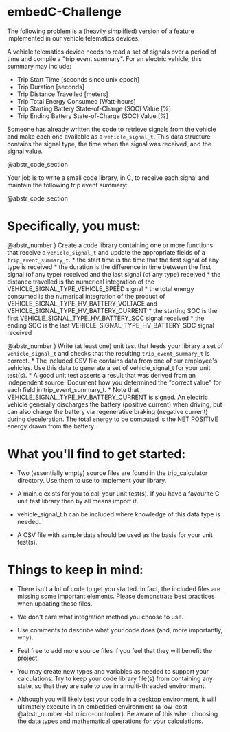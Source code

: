 # embedC-Challenge

The following problem is a (heavily simplified) version of a feature implemented in our vehicle telematics devices.

A vehicle telematics device needs to read a set of signals over a period of time and compile a "trip event summary". For an electric vehicle, this summary may include:

  * Trip Start Time [seconds since unix epoch]
  * Trip Duration [seconds]
  * Trip Distance Travelled [meters]
  * Trip Total Energy Consumed [Watt-hours]
  * Trip Starting Battery State-of-Charge (SOC) Value [%]
  * Trip Ending Battery State-of-Charge (SOC) Value [%]



Someone has already written the code to retrieve signals from the vehicle and make each one available as a `vehicle_signal_t`. This data structure contains the signal type, the time when the signal was received, and the signal value.

@abstr_code_section 

Your job is to write a small code library, in C, to receive each signal and maintain the following trip event summary:

@abstr_code_section 

# Specifically, you must:

@abstr_number ) Create a code library containing one or more functions that receive a `vehicle_signal_t` and update the appropriate fields of a `trip_event_summary_t`. * the start time is the time that the first signal of any type is received * the duration is the difference in time between the first signal (of any type) received and the last signal (of any type) received * the distance travelled is the numerical integration of the VEHICLE_SIGNAL_TYPE_VEHICLE_SPEED signal * the total energy consumed is the numerical integration of the product of VEHICLE_SIGNAL_TYPE_HV_BATTERY_VOLTAGE and VEHICLE_SIGNAL_TYPE_HV_BATTERY_CURRENT * the starting SOC is the first VEHICLE_SIGNAL_TYPE_HV_BATTERY_SOC signal received * the ending SOC is the last VEHICLE_SIGNAL_TYPE_HV_BATTERY_SOC signal received

@abstr_number ) Write (at least one) unit test that feeds your library a set of `vehicle_signal_t` and checks that the resulting `trip_event_summary_t` is correct. * The included CSV file contains data from one of our employee's vehicles. Use this data to generate a set of vehicle_signal_t for your unit test(s). * A good unit test asserts a result that was derived from an independent source. Document how you determined the "correct value" for each field in trip_event_summary_t. * Note that VEHICLE_SIGNAL_TYPE_HV_BATTERY_CURRENT is signed. An electric vehicle generally discharges the battery (positive current) when driving, but can also charge the battery via regenerative braking (negative current) during deceleration. The total energy to be computed is the NET POSITIVE energy drawn from the battery.

# What you'll find to get started:

  * Two (essentially empty) source files are found in the trip_calculator directory. Use them to use to implement your library.

  * A main.c exists for you to call your unit test(s). If you have a favourite C unit test library then by all means import it.

  * vehicle_signal_t.h can be included where knowledge of this data type is needed.

  * A CSV file with sample data should be used as the basis for your unit test(s).




# Things to keep in mind:

  * There isn't a lot of code to get you started. In fact, the included files are missing some important elements. Please demonstrate best practices when updating these files.

  * We don't care what integration method you choose to use.

  * Use comments to describe what your code does (and, more importantly, why).

  * Feel free to add more source files if you feel that they will benefit the project.

  * You may create new types and variables as needed to support your calculations. Try to keep your code library file(s) from containing any state, so that they are safe to use in a multi-threaded environment.

  * Although you will likely test your code in a desktop environment, it will ultimately execute in an embedded environment (a low-cost @abstr_number -bit micro-controller). Be aware of this when choosing the data types and mathematical operations for your calculations.



